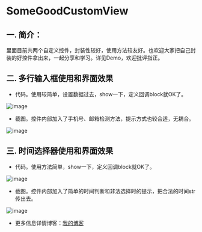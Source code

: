 # SomeGoodCustomView

## 一. 简介：
  里面目前共两个自定义控件，封装性较好，使用方法较友好。也欢迎大家把自己封装的好控件拿出来，一起分享和学习。详见Demo，欢迎批评指正。
  
## 二. 多行输入框使用和界面效果

  * 代码。使用较简单，设置数据过去，show一下，定义回调block就OK了。
  
  ![image](https://github.com/banchichen/SomeGoodCustomView/blob/master/Screenshots/inputView_code.png) 
  
  * 截图。控件内部加入了手机号、邮箱检测方法，提示方式也较合适，无耦合。  
  
  ![image](https://github.com/banchichen/SomeGoodCustomView/blob/master/Screenshots/inputView_screenshots.png) 
  
## 三. 时间选择器使用和界面效果

  * 代码。使用方法简单，show一下，定义回调block就OK了。
  
 ![image](https://github.com/banchichen/SomeGoodCustomView/blob/master/Screenshots/datePicker_code.png) 
 
  * 截图。控件内部加入了简单的时间判断和非法选择时的提示，把合法的时间str传出去。
  
 ![image](https://github.com/banchichen/SomeGoodCustomView/blob/master/Screenshots/datePicker_screenshots.png) 

  * 更多信息详情博客：[我的博客](http://www.cnblogs.com/tanzhenblog/ "半尺尘 - 博客园")
 
